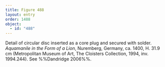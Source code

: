```yaml
---
title: Figure 488
layout: entry
order: 1488
object:
  - id: "488"
---
```


Detail of circular disc inserted as a core plug and secured with solder. *Aquamanile in the Form of a Lion*, Nuremberg, Germany, ca. 1400, H. 31.9 cm (Metropolitan Museum of Art, The Cloisters Collection, 1994, inv. 1994.244). See %%Dandridge 2006%%.
